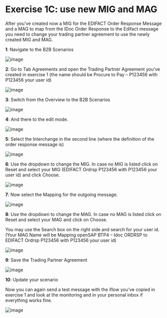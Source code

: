 # **Exercise 1C: use new MIG and MAG**

After you’ve created now a MIG for the EDIFACT Order Response Message and a MAG to map from the IDoc Order Response to the Edifact message you need to change your trading partner agreement to use the newly created MIG and MAG.

**1**: Navigate to the B2B Scenarios

![image](../4/assets/4.1.png)


**2**: Go to Tab Agreements and open the Trading Partner Agreement you’ve created in exercise 1 (the name should be Procure to Pay – P123456 with P123456 your user id)

![image](../4/assets/4.2.png)


**3**: Switch from the Overview to the B2B Scenarios

![image](../4/assets/4.3.png)


**4**: And there to the edit mode.

![image](../4/assets/4.4.png)


**5**: Select the Interchange in the second line (where the definition of the order response message is)

![image](../4/assets/4.5.png)


**6**: Use the dropdown to change the MIG. In case no MIG is listed click on Reset and select your MIG (EDIFACT Ordrsp P123456 with P123456 your user id) and click Choose.

![image](../4/assets/4.6.png)


**7**: Now select the Mapping for the outgoing message.

![image](../4/assets/4.7.png)


**8**: Use the dropdown to change the MAG. In case no MAG is listed click on Reset and select your MAG and click on Choose.

You may use the Search box on the right side and search for your user id. 
(Your MAG Name will be Mapping openSAP BTP4 – Idoc ORDRSP to EDIFACT Ordrsp P123456 with P123456 your user id) 

![image](../4/assets/4.8.png)


**9**: Save the Trading Partner Agreement

![image](../4/assets/4.9.png)


**10**: Update your scenario

Now you can again send a test message with the iflow you’ve copied in exercise 1 and look at the monitoring and in your personal inbox if everything works fine.

![image](../4/assets/4.10.png)

